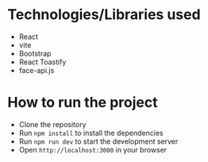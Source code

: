 # Technologies/Libraries used
- React
- vite
- Bootstrap
- React Toastify
- face-api.js


# How to run the project
- Clone the repository
- Run `npm install` to install the dependencies
- Run `npm run dev` to start the development server
- Open `http://localhost:3000` in your browser